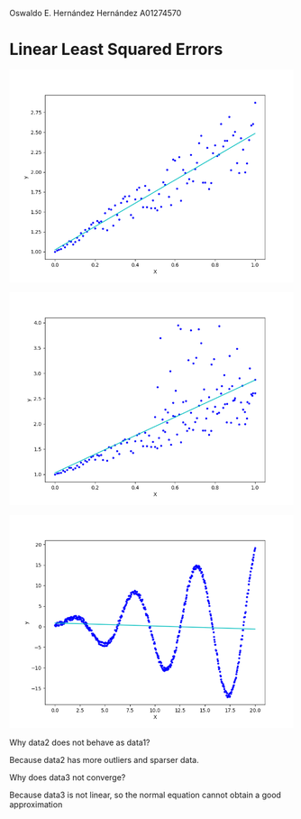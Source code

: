Oswaldo E. Hernández Hernández A01274570

# Linear Least Squared Errors #

![Result 1](./results/0.png "Result 1")

![Result 2](./results/1.png "Result 2")

![Result 3](./results/2.png "Result 3")

Why data2 does not behave as data1?

Because data2 has more outliers and sparser data.

Why does data3 not converge?

Because data3 is not linear, so the normal equation cannot obtain a good approximation
